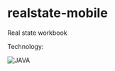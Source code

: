 # realstate-mobile
Real state workbook

Technology:

![JAVA](https://img.shields.io/badge/Java-ED8B00?style=for-the-badge&logo=openjdk&logoColor=white)
